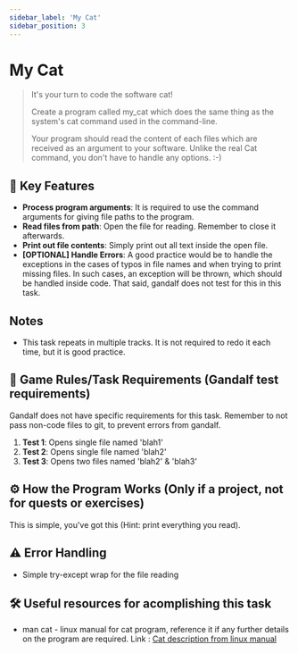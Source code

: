 ```yaml
---
sidebar_label: 'My Cat'
sidebar_position: 3
---
```



# My Cat


> It's your turn to code the software cat!
>
> Create a program called my_cat which does the same thing as the system's cat command used in the command-line.
> 
> Your program should read the content of each files which are received as an argument to your software.
> Unlike the real Cat command, you don't have to handle any options. :-)

## 🚀 Key Features

- **Process program arguments**: It is required to use the command arguments for giving file paths to the program.
- **Read files from path**: Open the file for reading. Remember to close it afterwards.
- **Print out file contents**: Simply print out all text inside the open file.
- **[OPTIONAL] Handle Errors**: A good practice would be to handle the exceptions in the cases of typos in file names and when trying to print missing files.
In such cases, an exception will be thrown, which should be handled inside code. That said, gandalf does not test for this in this task. 

## Notes
- This task repeats in multiple tracks. It is not required to redo it each time, but it is good practice.

## 📝 Game Rules/Task Requirements (Gandalf test requirements)

Gandalf does not have specific requirements for this task. Remember to not pass non-code files to git, to prevent errors from gandalf.

1. **Test 1**: Opens single file named 'blah1'
2. **Test 2**: Opens single file named 'blah2'
2. **Test 3**: Opens two files named 'blah2' & 'blah3'

## ⚙️ How the Program Works (Only if a project, not for quests or exercises)

This is simple, you've got this (Hint: print everything you read).

## ⚠️ Error Handling

- Simple try-except wrap for the file reading

## 🛠️ Useful resources for acomplishing this task
* man cat - linux manual for cat program, reference it if any further details on the program are required. Link : [Cat description from linux manual](https://www.man7.org/linux/man-pages/man1/cat.1.html)